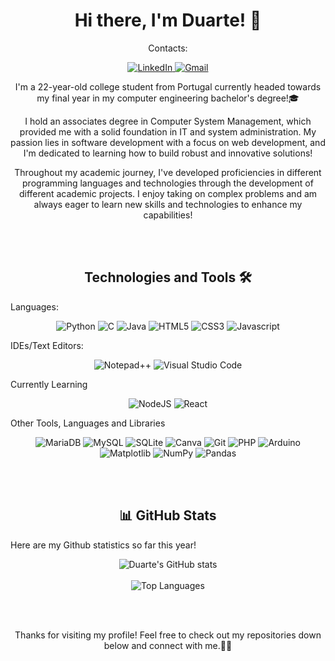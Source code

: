 <h1 align = "center">Hi there, I'm Duarte! 👋</h1>
<p align = "center">Contacts:</p>
<p align = "center">
    <a href = "https://www.linkedin.com/in/duarte-rodrigues-842812234/"> <img src = "https://img.shields.io/badge/linkedin-%230077B5.svg?style=for-the-badge&logo=linkedin&logoColor=white" alt = "LinkedIn"> </a>
    <a href = "mailto:duarte.log.2001@gmail.com"> <img src = "https://img.shields.io/badge/Gmail-D14836?style=for-the-badge&logo=gmail&logoColor=white" alt = "Gmail"> </a>
</p>

<p align = "center">I'm a 22-year-old college student from Portugal currently headed towards my final year in my computer engineering bachelor's degree!🎓</p>
<p align = "center">I hold an associates degree in Computer System Management, which provided me with a solid foundation in IT and system administration. My passion lies in software development with a focus on web development, and I'm dedicated to learning how to build robust and innovative solutions!</p>
<p align = "center"> Throughout my academic journey, I've developed proficiencies in different programming languages and technologies through the development of different academic projects. I enjoy taking on complex problems and am always eager to learn new skills and technologies to enhance my capabilities!</p>

<br></br>
<h2 align = "center">Technologies and Tools 🛠</h2>
<p>Languages:</p>
<p align = "center">
    <img src = "https://img.shields.io/badge/python-3670A0?style=for-the-badge&logo=python&logoColor=ffdd54" alt = "Python">
    <img src = "https://img.shields.io/badge/c-%2300599C.svg?style=for-the-badge&logo=c&logoColor=white" alt = "C">
    <img src = "https://img.shields.io/badge/java-%23ED8B00.svg?style=for-the-badge&logo=openjdk&logoColor=white" alt = "Java">
    <img src = "https://img.shields.io/badge/html5-%23E34F26.svg?style=for-the-badge&logo=html5&logoColor=white" alt = "HTML5">
    <img src = "https://img.shields.io/badge/css3-%231572B6.svg?style=for-the-badge&logo=css3&logoColor=white" alt = "CSS3">
    <img src = "https://img.shields.io/badge/javascript-%23323330.svg?style=for-the-badge&logo=javascript&logoColor=%23F7DF1E" alt = "Javascript">
</p>
  
<p>IDEs/Text Editors:</p>
<p align = "center">
  <img src = "https://img.shields.io/badge/Notepad++-90E59A.svg?style=for-the-badge&logo=notepad%2b%2b&logoColor=black" alt = "Notepad++">
  <img src = "https://img.shields.io/badge/Visual%20Studio%20Code-0078d7.svg?style=for-the-badge&logo=visual-studio-code&logoColor=white" alt = "Visual Studio Code">
</p>  

<p>Currently Learning</p>
<p align = "center">
  <img src = "https://img.shields.io/badge/node.js-6DA55F?style=for-the-badge&logo=node.js&logoColor=white" alt = "NodeJS">
  <img src = "https://img.shields.io/badge/react-%2320232a.svg?style=for-the-badge&logo=react&logoColor=%2361DAFB" alt = "React">
</p>

<p>Other Tools, Languages and Libraries</p>
<p align = "center">
  <img src = "https://img.shields.io/badge/MariaDB-003545?style=for-the-badge&logo=mariadb&logoColor=white" alt = "MariaDB">
  <img src = "https://img.shields.io/badge/mysql-4479A1.svg?style=for-the-badge&logo=mysql&logoColor=white" alt = "MySQL">
  <img src = "https://img.shields.io/badge/sqlite-%2307405e.svg?style=for-the-badge&logo=sqlite&logoColor=white" alt = "SQLite">
  <img src = "https://img.shields.io/badge/Canva-%2300C4CC.svg?style=for-the-badge&logo=Canva&logoColor=white" alt = "Canva">
  <img src = "https://img.shields.io/badge/git-%23F05033.svg?style=for-the-badge&logo=git&logoColor=white" alt = "Git">
  <img src = "https://img.shields.io/badge/php-%23777BB4.svg?style=for-the-badge&logo=php&logoColor=white" alt = "PHP">
  <img src = "https://img.shields.io/badge/-Arduino-00979D?style=for-the-badge&logo=Arduino&logoColor=white" alt = "Arduino">
  <img src = "https://img.shields.io/badge/Matplotlib-%23ffffff.svg?style=for-the-badge&logo=Matplotlib&logoColor=black" alt = "Matplotlib">
  <img src = "https://img.shields.io/badge/numpy-%23013243.svg?style=for-the-badge&logo=numpy&logoColor=white" alt = "NumPy">
  <img src = "https://img.shields.io/badge/pandas-%23150458.svg?style=for-the-badge&logo=pandas&logoColor=white" alt = "Pandas">

<br></br>
<h2 align = "center">📊 GitHub Stats</h2>

<p>Here are my Github statistics so far this year!</p>

<p align = "center">
  <img  src="https://github-readme-stats.vercel.app/api?username=DuarteRodrigues&show_icons=true&theme=dark#gh-dark-mode-only" alt="Duarte's GitHub stats">
<br></br>
  <img src="https://github-readme-stats.vercel.app/api/top-langs/?username=DuarteRodrigues&layout=compact&theme=dark#gh-dark-mode-only" alt="Top Languages">
</p>

<br></br>
<p align = "center">
  Thanks for visiting my profile! Feel free to check out my repositories down below and connect with me.🔽🚀
</p>

<!--Here are some ideas to get you started:

- 🔭 I’m currently working on ...
- 🌱 I’m currently learning ...
- 👯 I’m looking to collaborate on ...
- 🤔 I’m looking for help with ...
- 💬 Ask me about ...
- 📫 How to reach me: ...
- 😄 Pronouns: ...
- ⚡ Fun fact: ...
-->
